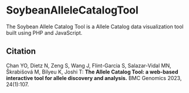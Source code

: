 # SoybeanAlleleCatalogTool

<!-- badges: start -->
<!-- badges: end -->

The Soybean Allele Catalog Tool is a Allele Catalog data visualization tool built using PHP and JavaScript.

## Citation

Chan YO, Dietz N, Zeng S, Wang J, Flint-Garcia S, Salazar-Vidal MN, Škrabišová M, Bilyeu K, Joshi T: **The Allele Catalog Tool: a web-based interactive tool for allele discovery and analysis.** BMC Genomics 2023, 24(1):107.
